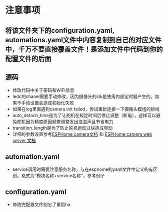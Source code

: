 # 注意事项
## 将该文件夹下的configuration.yaml, automations.yaml文件中内容复制到自己的对应文件中，千万不要直接覆盖文件！是添加文件中代码到你的配置文件的后面

## 源码
* 修改代码中关于密码和WiFi信息
* ledc的chanel需要手动修改，因为摄像头的clk是使用内部定时器产生的，如果不手动设置会造成初始化失败
* 如果在log里面遇到camera init failed，尝试重新连接一下摄像头模组的排线
* auto_detach_time是为了让舵机在规定时间后停止调整（断电），这样可以避免舵机因为精度原因频繁调整发出滋滋声且节省电力
* transition_length是为了防止舵机运动过快造成晃动
* 详细的参数设置参考[ESPHome camera文档](https://esphome.io/components/esp32_camera.html) 和 [ESPHome camera web server 文档](https://esphome.io/components/esp32_camera_web_server.html)
  
## automation.yaml
* service调用时需要注意服务名称，与在esphome的yaml文件中定义的有区别，格式为"模块名称+service名称"，参考例子
  
## configuration.yaml
* 修改完配置文件别忘了重启ha